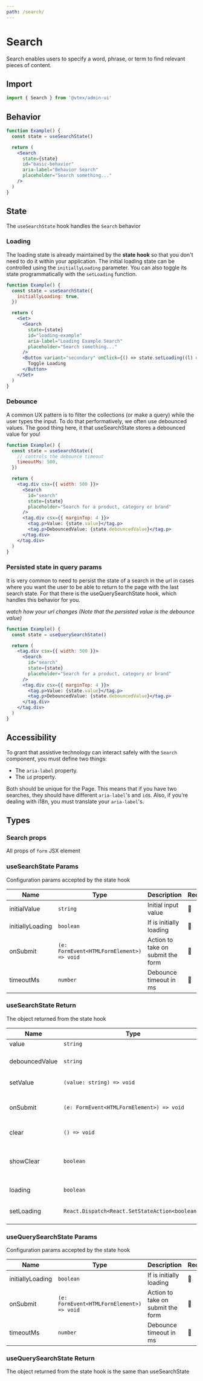 ```yaml
---
path: /search/
---
```


# Search

Search enables users to specify a word, phrase, or term to find relevant pieces of content.

## Import

```jsx isStatic
import { Search } from '@vtex/admin-ui'
```

## Behavior

```jsx
function Example() {
  const state = useSearchState()

  return (
    <Search
      state={state}
      id="basic-behavior"
      aria-label="Behavior Search"
      placeholder="Search something..."
    />
  )
}
```

## State

The `useSearchState` hook handles the `Search` behavior

### Loading

The loading state is already maintained by the **state hook** so that you don't need to do it within your application. The initial loading state can be controlled using the `initiallyLoading` parameter. You can also toggle its state programmatically with the `setLoading` function.

```jsx
function Example() {
  const state = useSearchState({
    initiallyLoading: true,
  })

  return (
    <Set>
      <Search
        state={state}
        id="loading-example"
        aria-label="Loading Example Search"
        placeholder="Search something..."
      />
      <Button variant="secondary" onClick={() => state.setLoading((l) => !l)}>
        Toggle Loading
      </Button>
    </Set>
  )
}
```

### Debounce

A common UX pattern is to filter the collections (or make a query) while the user types the input. To do that performatively, we often use debounced values. The good thing here, it that useSearchState stores a debounced value for you!

```jsx
function Example() {
  const state = useSearchState({
    // controls the debounce timeout
    timeoutMs: 500,
  })

  return (
    <tag.div csx={{ width: 500 }}>
      <Search
        id="search"
        state={state}
        placeholder="Search for a product, category or brand"
      />
      <tag.div csx={{ marginTop: 4 }}>
        <tag.p>Value: {state.value}</tag.p>
        <tag.p>DebouncedValue: {state.debouncedValue}</tag.p>
      </tag.div>
    </tag.div>
  )
}
```

### Persisted state in query params

It is very common to need to persist the state of a search in the url in cases where you want the user to be able to return to the page with the last search state. For that there is the useQuerySearchState hook, which handles this behavior for you.

_watch how your url changes (Note that the persisted value is the debounce value)_

```jsx
function Example() {
  const state = useQuerySearchState()

  return (
    <tag.div csx={{ width: 500 }}>
      <Search
        id="search"
        state={state}
        placeholder="Search for a product, category or brand"
      />
      <tag.div csx={{ marginTop: 4 }}>
        <tag.p>Value: {state.value}</tag.p>
        <tag.p>DebouncedValue: {state.debouncedValue}</tag.p>
      </tag.div>
    </tag.div>
  )
}
```

## Accessibility

To grant that assistive technology can interact safely with the `Search` component, you must define two things:

- The `aria-label` property.
- The `id` property.

Both should be unique for the Page. This means that if you have two searches, they should have different `aria-label`'s and `id`s. Also, if you're dealing with i18n, you must translate your `aria-label`'s.

## Types

### Search props

All props of `form` JSX element

### useSearchState Params

Configuration params accepted by the state hook

| Name             | Type                                      | Description                       | Required | Default |
| ---------------- | ----------------------------------------- | --------------------------------- | -------- | ------- |
| initialValue     | `string`                                  | Initial input value               | 🚫       | `''`    |
| initiallyLoading | `boolean`                                 | If is initially loading           | 🚫       | `false` |
| onSubmit         | `(e: FormEvent<HTMLFormElement>) => void` | Action to take on submit the form | 🚫       | -       |
| timeoutMs        | `number`                                  | Debounce timeout in ms            | 🚫       | `250`   |

### useSearchState Return

The object returned from the state hook

| Name           | Type                                            | Description                                 |
| -------------- | ----------------------------------------------- | ------------------------------------------- |
| value          | `string`                                        | Input value                                 |
| debouncedValue | `string`                                        | Input value with debouce                    |
| setValue       | `(value: string) => void`                       | Sets the value state                        |
| onSubmit       | `(e: FormEvent<HTMLFormElement>) => void`       | Action to take on submit the form           |
| clear          | `() => void`                                    | Clears the input value                      |
| showClear      | `boolean`                                       | Whether should show the clear option or not |
| loading        | `boolean`                                       | Whether is loading                          |
| setLoading     | `React.Dispatch<React.SetStateAction<boolean>>` | Sets the loading state                      |

### useQuerySearchState Params

Configuration params accepted by the state hook

| Name             | Type                                      | Description                       | Required | Default |
| ---------------- | ----------------------------------------- | --------------------------------- | -------- | ------- |
| initiallyLoading | `boolean`                                 | If is initially loading           | 🚫       | `false` |
| onSubmit         | `(e: FormEvent<HTMLFormElement>) => void` | Action to take on submit the form | 🚫       | -       |
| timeoutMs        | `number`                                  | Debounce timeout in ms            | 🚫       | `250`   |

### useQuerySearchState Return

The object returned from the state hook is the same than useSearchState

